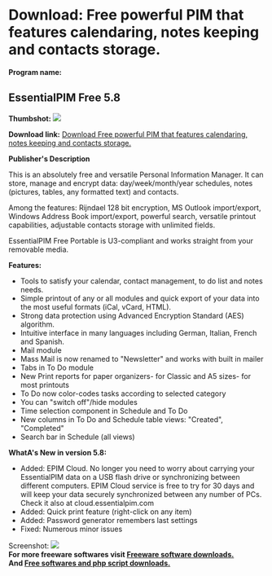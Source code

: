 # Download: Free powerful PIM that features calendaring, notes keeping and contacts storage.

**Program name:**

## EssentialPIM Free 5.8

  
**Thumbshot:** ![](http://www.freewarefiles.com/screenshot/essentialpim2_md.gif)   
  
**Download link:** [Download Free powerful PIM that features calendaring, notes keeping and contacts storage.](http://freesoftwares.boysofts.com/EssentialPIM-Free-Edition_program_12826.html)  
  


**Publisher's Description**  
  


This is an absolutely free and versatile Personal Information Manager. It can store, manage and encrypt data: day/week/month/year schedules, notes (pictures, tables, any formatted text) and contacts. 

Among the features: Rijndael 128 bit encryption, MS Outlook import/export, Windows Address Book import/export, powerful search, versatile printout capabilities, adjustable contacts storage with unlimited fields.

EssentialPIM Free Portable is U3-compliant and works straight from your removable media. 

**Features:**

  * Tools to satisfy your calendar, contact management, to do list and notes needs. 
  * Simple printout of any or all modules and quick export of your data into the most useful formats (iCal, vCard, HTML). 
  * Strong data protection using Advanced Encryption Standard (AES) algorithm. 
  * Intuitive interface in many languages including German, Italian, French and Spanish. 
  * Mail module 
  * Mass Mail is now renamed to "Newsletter" and works with built in mailer 
  * Tabs in To Do module 
  * New Print reports for paper organizers- for Classic and A5 sizes- for most printouts 
  * To Do now color-codes tasks according to selected category 
  * You can "switch off"/hide modules 
  * Time selection component in Schedule and To Do 
  * New columns in To Do and Schedule table views: "Created", "Completed" 
  * Search bar in Schedule (all views) 

**WhatA's New in version 5.8:**

  * Added: EPIM Cloud. No longer you need to worry about carrying your EssentialPIM data on a USB flash drive or synchronizing between different computers. EPIM Cloud service is free to try for 30 days and will keep your data securely synchronized between any number of PCs. Check it also at cloud.essentialpim.com 
  * Added: Quick print feature (right-click on any item) 
  * Added: Password generator remembers last settings 
  * Fixed: Numerous minor issues 

  
  
Screenshot: ![](http://www.freewarefiles.com/screenshot/essentialpim2.gif)   
**For more freeware softwares visit [Freeware software downloads.](http://freesoftwares.boysofts.com/)**   
**And [Free softwares and php script downloads.](http://www.boysofts.com/)**
